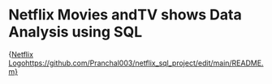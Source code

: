 # Netflix Movies andTV shows Data Analysis using SQL

{[Netflix Logo]()https://github.com/Pranchal003/netflix_sql_project/edit/main/README.m}
